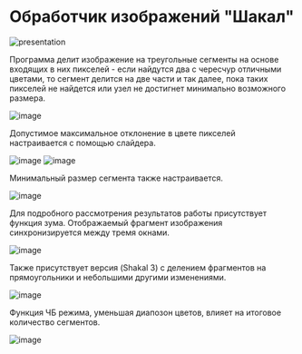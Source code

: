 # Обработчик изображений "Шакал"

![presentation](https://github.com/MetallicSky/Image-processor-Shakal/assets/46136189/723c23f4-aaa5-498c-83e8-42261474bd89)

Программа делит изображение на треугольные сегменты на основе входящих в них пикселей - если найдутся два с чересчур отличными цветами, то сегмент делится на две части и так далее, пока таких пикселей не найдется или узел не достигнет минимально возможного размера.

![image](https://github.com/MetallicSky/Image-processor-Shakal/assets/46136189/674526c2-3c69-4457-8d42-10f32d5a24ae)

Допустимое максимальное отклонение в цвете пикселей настраивается с помощью слайдера.

![image](https://github.com/MetallicSky/Image-processor-Shakal/assets/46136189/f3e12381-a954-4448-a1c9-b8f4550489b2)
![image](https://github.com/MetallicSky/Image-processor-Shakal/assets/46136189/3577a94a-0170-400c-a687-e724a0245bbb)

Минимальный размер сегмента также настраивается.

![image](https://github.com/MetallicSky/Image-processor-Shakal/assets/46136189/b48041aa-74f0-4670-8f4d-eeb98b117fd9)

Для подробного рассмотрения результатов работы присутствует функция зума. Отображаемый фрагмент изображения синхронизируется между тремя окнами.

![image](https://github.com/MetallicSky/Image-processor-Shakal/assets/46136189/fe984cb0-8580-4e9f-b73a-aeeba0709f09)

Также присутствует версия (Shakal 3) с делением фрагментов на прямоугольники и небольшими другими изменениями.

![image](https://github.com/MetallicSky/Image-processor-Shakal/assets/46136189/b76df013-f846-4a6b-b540-86b83b7d7487)

Функция ЧБ режима, уменьшая диапозон цветов, влияет на итоговое количество сегментов.

![image](https://github.com/MetallicSky/Image-processor-Shakal/assets/46136189/36cb311b-22a0-4d27-ba27-c14292ef18c5)
